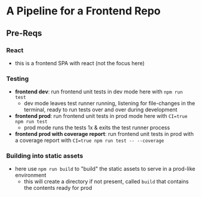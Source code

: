 # A Pipeline for a Frontend Repo
## Pre-Reqs
### React
- this is a frontend SPA with react (not the focus here)

### Testing
- **frontend dev**: run frontend unit tests in dev mode here with `npm run test`
  - dev mode leaves test runner running, listening for file-changes in the terminal, ready to run tests over and over during development
- **frontend prod**: run frontend unit tests in prod mode here with `CI=true npm run test`
  - prod mode runs the tests 1x & exits the test runner process
- **frontend prod with coverage report**: run frontend unit tests in prod with a coverage report with `CI=true npm run test -- --coverage`

### Building into static assets
- here use `npm run build` to "build" the static assets to serve in a prod-like environment
  - this will create a directory if not present, called `build` that contains the contents ready for prod
